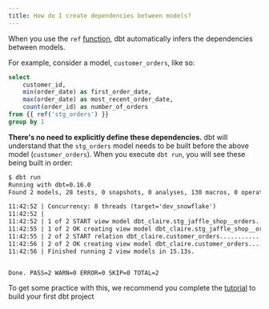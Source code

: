```yaml
---
title: How do I create dependencies between models?
---
```


When you use the `ref` [function](docs/writing-code-in-dbt/jinja-context/ref.md), dbt automatically infers the dependencies between models.

For example, consider a model, `customer_orders`, like so:

<File name='models/customer_orders.sql'>

```sql
select
    customer_id,
    min(order_date) as first_order_date,
    max(order_date) as most_recent_order_date,
    count(order_id) as number_of_orders
from {{ ref('stg_orders') }}
group by 1

```

</File>

**There's no need to explicitly define these dependencies.** dbt will understand that the `stg_orders` model needs to be built before the above model (`customer_orders`). When you execute `dbt run`, you will see these being built in order:

```txt
$ dbt run
Running with dbt=0.16.0
Found 2 models, 28 tests, 0 snapshots, 0 analyses, 130 macros, 0 operations, 0 seed files, 3 sources

11:42:52 | Concurrency: 8 threads (target='dev_snowflake')
11:42:52 |
11:42:52 | 1 of 2 START view model dbt_claire.stg_jaffle_shop__orders........... [RUN]
11:42:55 | 1 of 2 OK creating view model dbt_claire.stg_jaffle_shop__orders..... [CREATE VIEW in 2.50s]
11:42:55 | 2 of 2 START relation dbt_claire.customer_orders..................... [RUN]
11:42:56 | 2 of 2 OK creating view model dbt_claire.customer_orders............. [CREATE VIEW in 0.60s]
11:42:56 | Finished running 2 view models in 15.13s.


Done. PASS=2 WARN=0 ERROR=0 SKIP=0 TOTAL=2
```

To get some practice with this, we recommend you complete the [tutorial](tutorial/1-setting-up.md) to build your first dbt project
